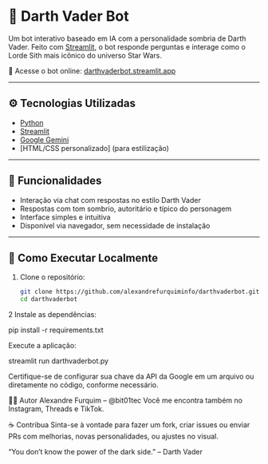 # 🖤 Darth Vader Bot

Um bot interativo baseado em IA com a personalidade sombria de Darth Vader. Feito com [Streamlit](https://streamlit.io), o bot responde perguntas e interage como o Lorde Sith mais icônico do universo Star Wars.

🔗 Acesse o bot online: [darthvaderbot.streamlit.app](https://darthvaderbot.streamlit.app)

---

## ⚙️ Tecnologias Utilizadas

- [Python](https://www.python.org/)
- [Streamlit](https://streamlit.io/)
- [Google Gemini](https://gemini.google.com/)
- [HTML/CSS personalizado] (para estilização)

---

## 💬 Funcionalidades

- Interação via chat com respostas no estilo Darth Vader  
- Respostas com tom sombrio, autoritário e típico do personagem  
- Interface simples e intuitiva  
- Disponível via navegador, sem necessidade de instalação

---

## 🚀 Como Executar Localmente

1. Clone o repositório:
   ```bash
   git clone https://github.com/alexandrefurquiminfo/darthvaderbot.git
   cd darthvaderbot

2 Instale as dependências:

pip install -r requirements.txt

Execute a aplicação:

streamlit run darthvaderbot.py

Certifique-se de configurar sua chave da API da Google em um arquivo ou diretamente no código, conforme necessário.

👨‍💻 Autor
Alexandre Furquim – @bit01tec
Você me encontra também no Instagram, Threads e TikTok.

☕ Contribua
Sinta-se à vontade para fazer um fork, criar issues ou enviar PRs com melhorias, novas personalidades, ou ajustes no visual.

“You don’t know the power of the dark side.” – Darth Vader
